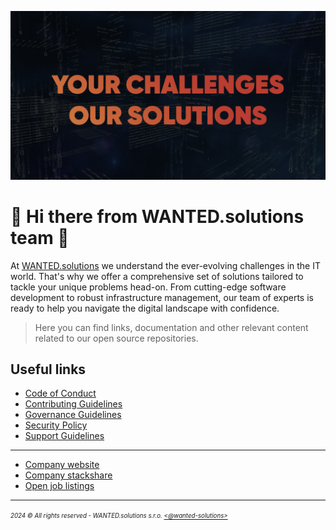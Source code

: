 ![alt text](../assets/banner.png)

# 👋 Hi there from WANTED.solutions team 👋

At [WANTED.solutions](https://wanted.solutions) we understand the ever-evolving challenges in the IT world. That's why we offer a comprehensive set of solutions tailored to tackle your unique problems head-on. From cutting-edge software development to robust infrastructure management, our team of experts is ready to help you navigate the digital landscape with confidence.

> Here you can find links, documentation and other relevant content related to our open source repositories.

## Useful links

- [Code of Conduct](./../docs/CODE_OF_CONDUCT.md)
- [Contributing Guidelines](./../docs/CONTRIBUTING.md)
- [Governance Guidelines](./../docs/GOVERNANCE.md)
- [Security Policy](./../docs/SECURITY.md)
- [Support Guidelines](./../docs/SUPPORT.md)
---
- [Company website](https://wanted.solutions)
- [Company stackshare](https://stackshare.io/companies/wanted-solutions)
- [Open job listings](https://www.linkedin.com/company/wanted-solutions/jobs/)


---
<sup><sub>_2024 &copy; All rights reserved - WANTED.solutions s.r.o. [<@wanted-solutions>](https://github.com/wanted-solutions)_</sub></sup>